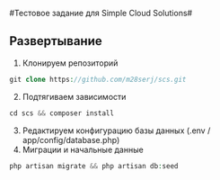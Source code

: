 #Тестовое задание для Simple Cloud Solutions#

## Развертывание

1. Клонируем репозиторий
```php
git clone https://github.com/m28serj/scs.git
```
2. Подтягиваем зависимости
```php
cd scs && composer install
```
3. Редактируем конфигурацию базы данных (.env / app/config/database.php)
4. Миграции и начальные данные
```php
php artisan migrate && php artisan db:seed
```
